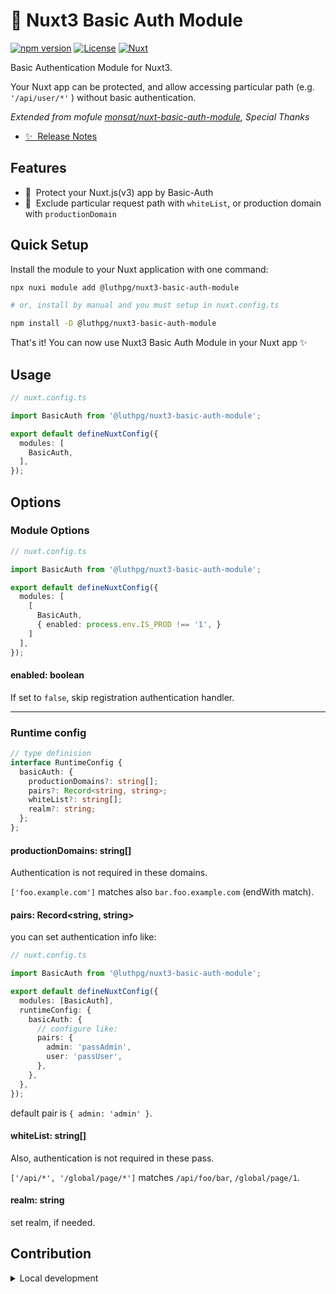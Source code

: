 # 🔐 Nuxt3 Basic Auth Module

[![npm version][npm-version-src]][npm-version-href]
[![License][license-src]][license-href]
[![Nuxt][nuxt-src]][nuxt-href]
<!-- [![npm downloads][npm-downloads-src]][npm-downloads-href] -->

Basic Authentication Module for Nuxt3.

Your Nuxt app can be protected, and allow accessing particular path (e.g. `'/api/user/*'` ) without basic authentication.

*Extended from mofule [monsat/nuxt-basic-auth-module](https://github.com/monsat/nuxt-basic-auth-module), Special Thanks*

- [✨ &nbsp;Release Notes](/CHANGELOG.md)
<!-- - [🏀 Online playground](https://stackblitz.com/github/luthpg/nuxt3-basic-auth-module?file=playground%2Fapp.vue) -->
<!-- - [📖 &nbsp;Documentation](https://example.com) -->

## Features

<!-- Highlight some of the features your module provide here -->
- 🔐 &nbsp;Protect your Nuxt.js(v3) app by Basic-Auth
- 🤍 &nbsp;Exclude particular request path with `whiteList`, or production domain with `productionDomain`

## Quick Setup

Install the module to your Nuxt application with one command:

```bash
npx nuxi module add @luthpg/nuxt3-basic-auth-module

# or, install by manual and you must setup in nuxt.config.ts

npm install -D @luthpg/nuxt3-basic-auth-module
```

That's it! You can now use Nuxt3 Basic Auth Module in your Nuxt app ✨

## Usage

```ts
// nuxt.config.ts

import BasicAuth from '@luthpg/nuxt3-basic-auth-module';

export default defineNuxtConfig({
  modules: [
    BasicAuth,
  ],
});
```

## Options

### Module Options

```ts
// nuxt.config.ts

import BasicAuth from '@luthpg/nuxt3-basic-auth-module';

export default defineNuxtConfig({
  modules: [
    [
      BasicAuth,
      { enabled: process.env.IS_PROD !== '1', }
    ]
  ],
});
```

#### enabled: boolean

If set to `false`, skip registration authentication handler.

---

### Runtime config

```ts
// type definision
interface RuntimeConfig {
  basicAuth: {
    productionDomains?: string[];
    pairs?: Record<string, string>;
    whiteList?: string[];
    realm?: string;
  };
};
```

#### productionDomains: string[]

Authentication is not required in these domains.

`['foo.example.com']` matches also `bar.foo.example.com` (endWith match).

#### pairs: Record<string, string>

you can set authentication info like:

```ts
// nuxt.config.ts

import BasicAuth from '@luthpg/nuxt3-basic-auth-module';

export default defineNuxtConfig({
  modules: [BasicAuth],
  runtimeConfig: {
    basicAuth: {
      // configure like:
      pairs: {
        admin: 'passAdmin',
        user: 'passUser',
      },
    },
  },
});
```

default pair is `{ admin: 'admin' }`.

#### whiteList: string[]

Also, authentication is not required in these pass.

`['/api/*', '/global/page/*']` matches `/api/foo/bar`, `/global/page/1`.

#### realm: string

set realm, if needed.


## Contribution

<details>
  <summary>Local development</summary>
  
  ```bash
  # Install dependencies
  npm install
  
  # Generate type stubs
  npm run dev:prepare
  
  # Develop with the playground
  npm run dev
  
  # Build the playground
  npm run dev:build
  
  # Run ESLint
  npm run lint
  
  # Run Vitest
  npm run test
  npm run test:watch
  
  # Release new version
  npm run release
  ```

</details>


<!-- Badges -->
[npm-version-src]: https://img.shields.io/github/v/release/luthpg/nuxt3-basic-auth-module?style=flat&logoColor=020420&color=00DC82
[npm-version-href]: https://npm.pkg.github.com/@luthpg/nuxt3-basic-auth-module

[npm-downloads-src]: https://img.shields.io/npm/dm/nuxt3-basic-auth-module.svg?style=flat&colorA=020420&colorB=00DC82
[npm-downloads-href]: https://npm.pkg.github.com/@luthpg/nuxt3-basic-auth-module

[license-src]: https://img.shields.io/github/license/luthpg/nuxt3-basic-auth-module?style=flat&logoColor=020420&color=00DC82
[license-href]: https://npm.pkg.github.com/@luthpg/nuxt3-basic-auth-module

[nuxt-src]: https://img.shields.io/badge/Nuxt-020420?logo=nuxt.js
[nuxt-href]: https://nuxt.com
